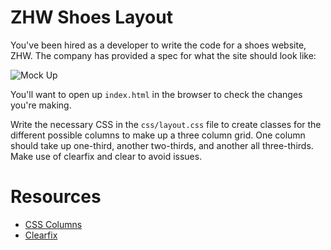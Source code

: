 

# ZHW Shoes Layout

You've been hired as a developer to write the code for a shoes website, ZHW. The company has provided a spec for what the site should look like:

![Mock Up](./MOCKUP.jpg)

You'll want to open up `index.html` in the browser to check the changes you're making.

Write the necessary CSS in the `css/layout.css` file to create classes for the different possible columns to make up a three column grid. One column should take up one-third, another two-thirds, and another all three-thirds. Make use of clearfix and clear to avoid issues.

# Resources

* [CSS Columns](https://www.w3schools.com/css/css3_multiple_columns.asp)
* [Clearfix](https://www.w3schools.com/howto/howto_css_clearfix.asp)
